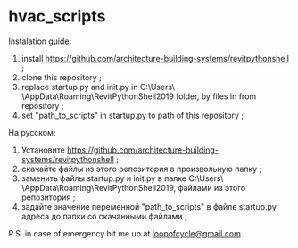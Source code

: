 # hvac_scripts
Instalation guide:
  1. install https://github.com/architecture-building-systems/revitpythonshell ;
  2. clone this repository ;
  3. replace startup.py and init.py in C:\Users\ <username> \AppData\Roaming\RevitPythonShell2019 folder, by files in from repository ;
  3. set "path_to_scripts" in startup.py to path of this repository ;
  
  На русском:
  1. Установите https://github.com/architecture-building-systems/revitpythonshell ;
  2. скачайте файлы из этого репозитория в произвольную папку ;
  3. заменить файлы startup.py и init.py в папке C:\Users\ <username> \AppData\Roaming\RevitPythonShell2019, файлами из этого репозитория ;
  3. задайте значение переменной "path_to_scripts" в файле startup.py адреса до папки со скачанными файлами ;
  
  P.S.
  in case of emergency hit me up at loopofcycle@gmail.com.
